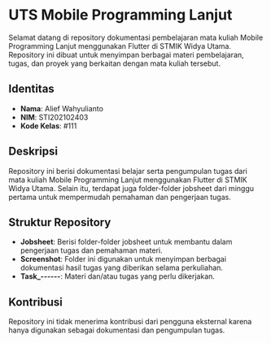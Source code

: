 # UTS Mobile Programming Lanjut

Selamat datang di repository dokumentasi pembelajaran mata kuliah Mobile Programming Lanjut menggunakan Flutter di STMIK Widya Utama. Repository ini dibuat untuk menyimpan berbagai materi pembelajaran, tugas, dan proyek yang berkaitan dengan mata kuliah tersebut.

## Identitas

- **Nama**: Alief Wahyulianto
- **NIM**: STI202102403
- **Kode Kelas**: #111

## Deskripsi

Repository ini berisi dokumentasi belajar serta pengumpulan tugas dari mata kuliah Mobile Programming Lanjut menggunakan Flutter di STMIK Widya Utama. Selain itu, terdapat juga folder-folder jobsheet dari minggu pertama untuk mempermudah pemahaman dan pengerjaan tugas.

## Struktur Repository

- **Jobsheet**: Berisi folder-folder jobsheet untuk membantu dalam pengerjaan tugas dan pemahaman materi.
- **Screenshot**: Folder ini digunakan untuk menyimpan berbagai dokumentasi hasil tugas yang diberikan selama perkuliahan.
- **Task\_------**: Materi dan/atau tugas yang perlu dikerjakan.

## Kontribusi

Repository ini tidak menerima kontribusi dari pengguna eksternal karena hanya digunakan sebagai dokumentasi dan pengumpulan tugas.
